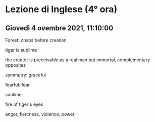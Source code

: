 #  Lezione di Inglese (4° ora)
## Giovedì 4 ovembre 2021, 11:10:00


Forest: chaos before creation


tiger is sublime

the creator is preceivable as a real man but immortal, complementary opposites



symmetry: graceful

fearful: fear

sublime

fire of tiger's eyes

anger, fiercness, violence, power
<!--stackedit_data:
eyJoaXN0b3J5IjpbMTk3MDI2ODEwNSwtMTk0NDc5MDY2NV19
-->
